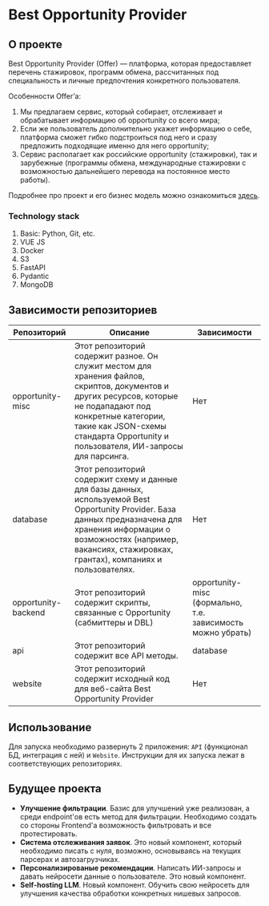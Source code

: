 # Best Opportunity Provider

## О проекте

Best Opportunity Provider (Offer) — платформа, которая предоставляет перечень
стажировок, программ обмена, рассчитанных под специальность и личные
предпочтения конкретного пользователя.

Особенности Offer’а:

1. Мы предлагаем сервис, который собирает, отслеживает и обрабатывает информацию
   об opportunity со всего мира;
2. Если же пользователь дополнительно укажет информацию о себе, платформа сможет
   гибко подстроиться под него и сразу предложить подходящие именно для него
   opportunity;
3. Сервис располагает как российские opportunity (стажировки), так и зарубежные
   (программы обмена, международные стажировки с возможностью дальнейшего
   перевода на постоянное место работы).

Подробнее про проект и его бизнес модель можно ознакомиться
[здесь](https://docs.google.com/document/d/14xQb7rKDQ8Mi1O6_KrKWKzJzOlSfSha4iFmLdb18CNo/edit?usp=sharing).

### Technology stack

1. Basic: Python, Git, etc.
1. VUE JS
1. Docker
1. S3
1. FastAPI
1. Pydantic
1. MongoDB

## Зависимости репозиториев

| Репозиторий         | Описание                                                                                                                                                                                                                                            | Зависимости                                                 |
| ------------------- | --------------------------------------------------------------------------------------------------------------------------------------------------------------------------------------------------------------------------------------------------- | ----------------------------------------------------------- |
| opportunity-misc    | Этот репозиторий содержит разное. Он служит местом для хранения файлов, скриптов, документов и других ресурсов, которые не подападают под конкретные категории, такие как JSON-схемы стандарта Opportunity и пользователя, ИИ-запросы для парсинга. | Нет                                                         |
| database            | Этот репозиторий содержит схему и данные для базы данных, используемой Best Opportunity Provider. База данных предназначена для хранения информации о возможностях (например, вакансиях, стажировках, грантах), компаниях и пользователях.          | Нет                                                         |
| opportunity-backend | Этот репозиторий содержит скрипты, связанные с Opportunity (сабмиттеры и DBL)                                                                                                                                                                       | opportunity-misc (формально, т.е. зависимость можно убрать) |
| api                 | Этот репозиторий содержит все API методы.                                                                                                                                                                                                           | database                                                    |
| website             | Этот репозиторий содержит исходный код для веб-сайта Best Opportunity Provider                                                                                                                                                                      | Нет                                                         |

## Использование

Для запуска необходимо развернуть 2 приложения: `API` (функционал БД, интеграция
с ней) и `Website`. Инструкции для их запуска лежат в соответствующих
репозиториях.

## Будущее проекта

- **Улучшение фильтрации**. Базис для улучшений уже реализован, а среди
  endpoint'ов есть метод для фильтрации. Необходимо создать со стороны
  Frontend'а возможность фильтровать и все протестировать.
- **Система отслеживания заявок**. Это новый компонент, который необходимо
  писать с нуля, возможно, основываясь на текущих парсерах и автозагрузчиках.
- **Персонализированые рекомендации**. Написать ИИ-запросы и давать нейросети
  данные о пользователе. Это новый компонент.
- **Self-hosting LLM**. Новый компонент. Обучить свою нейросеть для улучшения
  качества обработки конкретных нишевых запросов.
